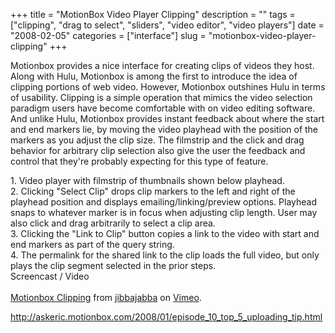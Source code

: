 +++
title = "MotionBox Video Player Clipping"
description = ""
tags = ["clipping", "drag to select", "sliders", "video editor", "video players"]
date = "2008-02-05"
categories = ["interface"]
slug = "motionbox-video-player-clipping"
+++


<p>Motionbox provides a nice interface for creating clips of videos they host. Along with Hulu, Motionbox is among the first to introduce the idea of clipping portions of web video. However, Motionbox outshines Hulu in terms of usability. Clipping is a simple operation that mimics the video selection paradigm users have become comfortable with on video editing software. And unlike Hulu, Motionbox provides instant feedback about where the start and end markers lie, by moving the video playhead with the position of the markers as you adjust the clip size. The filmstrip and the click and drag behavior for arbitrary clip selection also give the user the feedback and control that they're probably expecting for this type of feature.</p>
<div id="screens-full" class="clear"><div class="caption">1. Video player with filmstrip of thumbnails shown below playhead.</div><div class="fullimg clear"><a href="//konigi.com/media/interface/motionbox-video-player-clipping-1.png" class="group" rel="group" title="1. Video player with filmstrip of thumbnails shown below playhead."><img src="//konigi.com/media/interface/motionbox-video-player-clipping-1.png" alt="" class="img-responsive"></a></div></div><div id="screens-full" class="clear"><div class="caption">2. Clicking &quot;Select Clip&quot; drops clip markers to the left and right of the playhead position and displays emailing/linking/preview options. Playhead snaps to whatever marker is in focus when adjusting clip length. User may also click and drag arbitrarily to select a clip area.</div><div class="fullimg clear"><a href="//konigi.com/media/interface/motionbox-video-player-clipping-2.png" class="group" rel="group" title="2. Clicking &quot;Select Clip&quot; drops clip markers to the left and right of the playhead positio..."><img src="//konigi.com/media/interface/motionbox-video-player-clipping-2.png" alt="" class="img-responsive"></a></div></div><div id="screens-full" class="clear"><div class="caption">3. Clicking the &quot;Link to Clip&quot; button copies a link to the video with start and end markers as part of the query string.</div><div class="fullimg clear"><a href="//konigi.com/media/interface/motionbox-video-player-clipping-3.png" class="group" rel="group" title="3. Clicking the &quot;Link to Clip&quot; button copies a link to the video with start and end marker..."><img src="//konigi.com/media/interface/motionbox-video-player-clipping-3.png" alt="" class="img-responsive"></a></div></div><div id="screens-full" class="clear"><div class="caption">4. The permalink for the shared link to the clip loads the full video, but only plays the clip segment selected in the prior steps.</div><div class="fullimg clear"><a href="//konigi.com/media/interface/motionbox-video-player-clipping-4.png" class="group" rel="group" title="4. The permalink for the shared link to the clip loads the full video, but only plays the clip segme..."><img src="//konigi.com/media/interface/motionbox-video-player-clipping-4.png" alt="" class="img-responsive"></a></div></div><div class="video"><div class="caption aptureNoAutolink">Screencast / Video</div><div class="video-object"><object type="application/x-shockwave-flash" width="610" height="615" data="http://www.vimeo.com/moogaloop.swf?clip_id=701332&amp;server=www.vimeo.com&amp;fullscreen=1&amp;show_title=1&amp;show_byline=1&amp;show_portrait=0&amp;color=00ADEF">	<param name="quality" value="best" />	<param name="allowfullscreen" value="true" />	<param name="scale" value="showAll" />	<param name="movie" value="http://www.vimeo.com/moogaloop.swf?clip_id=701332&amp;server=www.vimeo.com&amp;fullscreen=1&amp;show_title=1&amp;show_byline=1&amp;show_portrait=0&amp;color=00ADEF" /></object><br /><a href="http://www.vimeo.com/701332/l:embed_701332">Motionbox Clipping</a> from <a href="http://www.vimeo.com/jibbajabba/l:embed_701332">jibbajabba</a> on <a href="http://vimeo.com/l:embed_701332">Vimeo</a>.</div></div>        
<p><a href="http://askeric.motionbox.com/2008/01/episode_10_top_5_uploading_tip.html">http://askeric.motionbox.com/2008/01/episode_10_top_5_uploading_tip.html</a></p>

